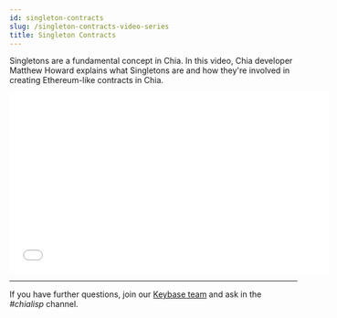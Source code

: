 ```yaml
---
id: singleton-contracts
slug: /singleton-contracts-video-series
title: Singleton Contracts
---
```


Singletons are a fundamental concept in Chia. In this video, Chia developer Matthew Howard explains what Singletons are and how they're involved in creating Ethereum-like contracts in Chia.

<div class="videoWrapper">
<iframe src="//www.youtube.com/embed/kA0l9n5SEI8" frameborder="0" allowfullscreen webkitallowfullscreen mozallowfullscreen width="560" height="315"></iframe>
</div>

---

If you have further questions, join our [Keybase team](https://keybase.io/team/chia_network.public) and ask in the _#chialisp_ channel.
